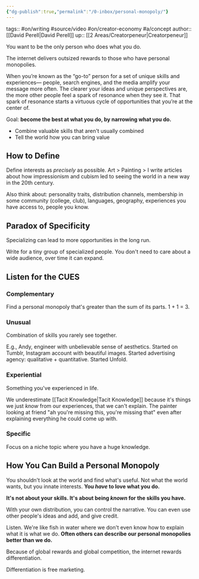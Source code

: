 ```yaml
---
{"dg-publish":true,"permalink":"/0-inbox/personal-monopoly/"}
---
```


tags:: #on/writing #source/video #on/creator-economy #a/concept 
author:: [[David Perell\|David Perell]]
up:: [[2 Areas/Creatorpeneur\|Creatorpeneur]]

You want to be the only person who does what you do.

The internet delivers outsized rewards to those who have personal monopolies.

When you’re known as the “go-to” person for a set of unique skills and experiences— people, search engines, and the media amplify your message more often. The clearer your ideas and unique perspectives are, the more other people feel a spark of resonance when they see it. That spark of resonance starts a virtuous cycle of opportunities that you’re at the center of.

Goal: **become the best at what you do, by narrowing what you do.**

- Combine valuable skills that aren't usually combined
- Tell the world how you can bring value

## How to Define
Define interests as *precisely* as possible. Art > Painting > I write articles about how impressionism and cubism led to seeing the world in a new way in the 20th century.

Also think about: personality traits, distribution channels, membership in some community (college, club), languages, geography, experiences you have access to, people you know.

## Paradox of Specificity
Specializing can lead to more opportunities in the long run.

Write for a tiny group of specialized people. You don't need to care about a wide audience, over time it can expand.

## Listen for the CUES
### Complementary
Find a personal monopoly that's greater than the sum of its parts.
1 + 1 = 3.

### Unusual
Combination of skills you rarely see together.

E.g., Andy, engineer with unbelievable sense of aesthetics. Started on Tumblr, Instagram account with beautiful images. Started advertising agency: qualitative + quantitative. Started Unfold.

### Experiential
Something you've experienced in life.

We underestimate [[Tacit Knowledge\|Tacit Knowledge]] because it's things we just *know* from our experiences, that we can't explain. The painter looking at friend "ah you're missing this, you're missing that" even after explaining everything he could come up with.

### Specific
Focus on a niche topic where you have a huge knowledge.

## How You Can Build a Personal Monopoly
You shouldn't look at the world and find what's useful. Not what the world wants, but you innate interests. **You *have* to love what you do.**

**It's not about your skills. It's about being *known* for the skills you have.**

With your own distribution, you can control the narrative. You can even use other people's ideas and add, and give credit.

Listen. We're like fish in water where we don't even know how to explain what it is what we do. **Often others can describe our personal monopolies better than we do.**

Because of global rewards and global competition, the internet rewards differentiation.

Differentiation is free marketing.